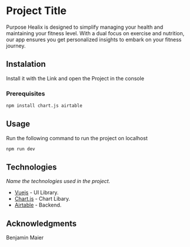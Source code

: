 # Project Title

Purpose
Healix is designed to simplify managing your health and maintaining your fitness level. With a dual focus on exercise  and nutrition, our app ensures you get personalized insights to embark on your fitness journey.

## Instalation

Install it with the Link and open the Project in the console

### Prerequisites

```bash
npm install chart.js airtable
```

## Usage

Run the following command to run the project on localhost

```bash
npm run dev
```

## Technologies

_Name the technologies used in the project._ 
* [Vuejs](https://cli.vuejs.org/) - UI Library.
* [Chart.js](https://www.chartjs.org/) - Chart Libary.
* [Airtable](https://airtable.com/) - Backend.

## Acknowledgments

Benjamin Maier